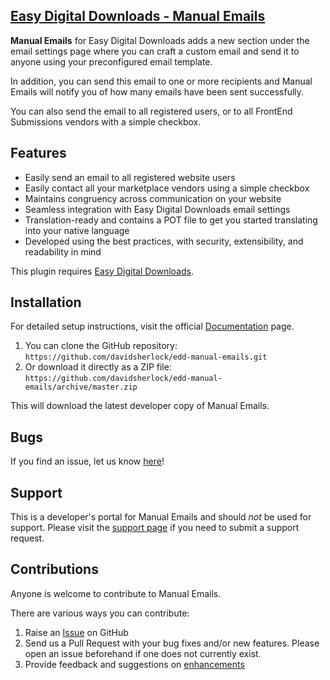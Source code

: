 ## [Easy Digital Downloads - Manual Emails](https://wordpress.org/plugins/edd-manual-emails/)

**Manual Emails** for Easy Digital Downloads adds a new section under the email settings page where you can craft a custom email and send it to anyone using your preconfigured email template.

In addition, you can send this email to one or more recipients and Manual Emails will notify you of how many emails have been sent successfully.

You can also send the email to all registered users, or to all FrontEnd Submissions vendors with a simple checkbox.

## Features

* Easily send an email to all registered website users
* Easily contact all your marketplace vendors using a simple checkbox
* Maintains congruency across communication on your website
* Seamless integration with Easy Digital Downloads email settings
* Translation-ready and contains a POT file to get you started translating into your native language
* Developed using the best practices, with security, extensibility, and readability in mind

This plugin requires [Easy Digital Downloads](http://wordpress.org/extend/plugins/easy-digital-downloads/).

## Installation

For detailed setup instructions, visit the official [Documentation](https://sellcomet.com) page.

1. You can clone the GitHub repository: `https://github.com/davidsherlock/edd-manual-emails.git`
2. Or download it directly as a ZIP file: `https://github.com/davidsherlock/edd-manual-emails/archive/master.zip`

This will download the latest developer copy of Manual Emails.

## Bugs
If you find an issue, let us know [here](https://github.com/davidsherlock/edd-manual-emails/issues?state=open)!

## Support
This is a developer's portal for Manual Emails and should _not_ be used for support. Please visit the [support page](https://wordpress.org/support/plugin/edd-manual-emails) if you need to submit a support request.

## Contributions
Anyone is welcome to contribute to Manual Emails.

There are various ways you can contribute:

1. Raise an [Issue](https://github.com/davidsherlock/edd-manual-emails/issues) on GitHub
2. Send us a Pull Request with your bug fixes and/or new features. Please open an issue beforehand if one does not currently exist.
3. Provide feedback and suggestions on [enhancements](https://github.com/davidsherlock/edd-manual-emails/issues?direction=desc&labels=Enhancement&page=1&sort=created&state=open)
